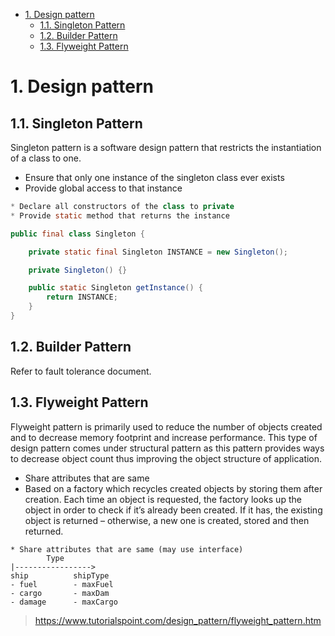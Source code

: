<!-- TOC -->

- [1. Design pattern](#1-design-pattern)
    - [1.1. Singleton Pattern](#11-singleton-pattern)
    - [1.2. Builder Pattern](#12-builder-pattern)
    - [1.3. Flyweight Pattern](#13-flyweight-pattern)

<!-- /TOC -->

# 1. Design pattern

## 1.1. Singleton Pattern
Singleton pattern is a software design pattern that restricts the instantiation of a class to one.

* Ensure that only one instance of the singleton class ever exists
* Provide global access to that instance

```java
* Declare all constructors of the class to private
* Provide static method that returns the instance

public final class Singleton {

    private static final Singleton INSTANCE = new Singleton();

    private Singleton() {}

    public static Singleton getInstance() {
        return INSTANCE;
    }
}
```

## 1.2. Builder Pattern
Refer to fault tolerance document.

## 1.3. Flyweight Pattern
Flyweight pattern is primarily used to reduce the number of objects created and to decrease memory footprint and increase performance. This type of design pattern comes under structural pattern as this pattern provides ways to decrease object count thus improving the object structure of application.


* Share attributes that are same 
* Based on a factory which recycles created objects by storing them after creation. Each time an object is requested, the factory looks up the object in order to check if it’s already been created. If it has, the existing object is returned – otherwise, a new one is created, stored and then returned.

```
* Share attributes that are same (may use interface)
        Type
|----------------->
ship          shipType
- fuel        - maxFuel
- cargo       - maxDam
- damage      - maxCargo
```
> https://www.tutorialspoint.com/design_pattern/flyweight_pattern.htm
